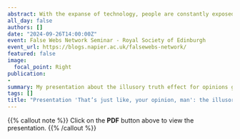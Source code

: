 ```yaml
---
abstract: With the expanse of technology, people are constantly exposed to an abundance of information. Of vital importance is to understand how people assess the truthfulness of such information. One indicator of perceived truthfulness seems to be whether it is repeated. That is, people tend to perceive repeated information, regardless of its veracity, as more truthful than new information, also known as the illusory truth effect. In the present study, we examined whether such effect is also observed for opinions and whether the manner in which the information is encoded influenced the illusory truth effect. Across three experiments, participants (n = 552) were presented with a list of true information, misinformation, general opinion, and/or social–political opinion statements. First, participants were either instructed to indicate whether the presented statement was a fact or opinion based on its syntax structure (Exp. 1 & 2) or assign each statement to a topic category (Exp. 3). Subsequently, participants rated the truthfulness of various new and repeated statements. Results showed that repeated information, regardless of the type of information, received higher subjective truth ratings when participants simply encoded them by assigning each statement to a topic. However, when general and social–political opinions were encoded as an opinion, we found no evidence of such effect. Moreover, we found a reversed illusory truth effect for general opinion statements when only considering information that was encoded as an opinion. These findings suggest that how information is encoded plays a crucial role in evaluating truth.
all_day: false
authors: []
date: "2024-09-26T14:00:00Z"
event: False Webs Network Seminar - Royal Society of Edinburgh
event_url: https://blogs.napier.ac.uk/falsewebs-network/
featured: false
image:
  focal_point: Right
publication:
- 
summary: My presentation about the illusory truth effect for opinions given at the seminar of False Webs Network -Addressing the Spread of Misinformation- in Edinburgh (2024).
tags: []
title: "Presentation 'That’s just like, your opinion, man': the illusory truth effect on opinions'"
---
```


{{% callout note %}}
Click on the **PDF** button above to view the presentation.
{{% /callout %}}

